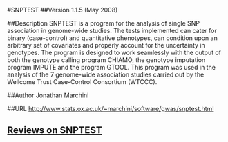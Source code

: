#SNPTEST
##Version
1.1.5 (May 2008)

##Description
SNPTEST is a program for the analysis of single SNP association in genome-wide studies. The tests implemented can cater for binary (case-control) and quantitative phenotypes, can condition upon an arbitrary set of covariates and properly account for the uncertainty in genotypes. The program is designed to work seamlessly with the output of both the genotype calling program CHIAMO, the genotype imputation program IMPUTE and the program GTOOL. This program was used in the analysis of the 7 genome-wide association studies carried out by the Wellcome Trust Case-Control Consortium (WTCCC).

##Author
Jonathan Marchini

##URL
http://www.stats.ox.ac.uk/~marchini/software/gwas/snptest.html


## [Reviews on SNPTEST](https://github.com/gaow/genetic-analysis-software/issues/546)